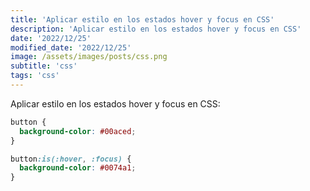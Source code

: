 ```yaml
---
title: 'Aplicar estilo en los estados hover y focus en CSS'
description: 'Aplicar estilo en los estados hover y focus en CSS'
date: '2022/12/25'
modified_date: '2022/12/25'
image: /assets/images/posts/css.png
subtitle: 'css'
tags: 'css'
---
```


Aplicar estilo en los estados hover y focus en CSS:

```css
button {
  background-color: #00aced;
}

button:is(:hover, :focus) {
  background-color: #0074a1;
}
```
